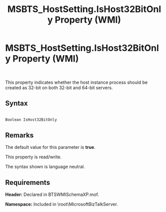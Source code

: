 ﻿---
title: MSBTS_HostSetting.IsHost32BitOnly Property (WMI)
TOCTitle: MSBTS_HostSetting.IsHost32BitOnly Property (WMI)
ms:assetid: c8ca1896-33a7-47be-8867-3a25e338a86f
ms:mtpsurl: https://msdn.microsoft.com/library/Aa547971(v=BTS.80)
ms:contentKeyID: 51531260
ms.date: 08/30/2017
mtps_version: v=BTS.80
---

# MSBTS\_HostSetting.IsHost32BitOnly Property (WMI)

 

This property indicates whether the host instance process should be created as 32-bit on both 32-bit and 64-bit servers.

## Syntax

```C#
  
Boolean IsHost32BitOnly  
```

## Remarks

The default value for this parameter is **true**.

This property is read/write.

The syntax shown is language neutral.

## Requirements

**Header:** Declared in BTSWMISchemaXP.mof.

**Namespace:** Included in \\root\\MicrosoftBizTalkServer.

